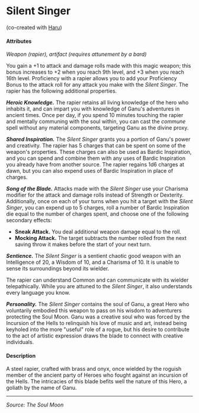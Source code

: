 # Silent Singer

(co-created with [Haru](https://twitter.com/200dollarHaru))

#### Attributes

_Weapon (rapier), artifact (requires attunement by a bard)_

You gain a +1 to attack and damage rolls made with this magic weapon; this bonus increases to +2 when you reach 9th level, and +3 when you reach 16th level. Proficiency with a rapier allows you to add your Proficiency Bonus to the attack roll for any attack you make with the _Silent Singer_. The rapier has the following additional properties.

_**Heroic Knowledge.**_ The rapier retains all living knowledge of the hero who inhabits it, and can impart you with knowledge of Ganu's adventures in ancient times. Once per day, if you spend 10 minutes touching the rapier and mentally communing with the soul within, you can cast the _commune_ spell without any material components, targeting Ganu as the divine proxy.

_**Shared Inspiration.**_ The _Silent Singer_ grants you a portion of Ganu's power and creativity. The rapier has 5 charges that can be spent on some of the weapon's properties. These charges can also be used as Bardic Inspiration, and you can spend and combine them with any uses of Bardic Inspiration you already have from another source. The rapier regains 1d6 charges at dawn, but you can also expend uses of Bardic Inspiration in place of charges.

_**Song of the Blade.**_ Attacks made with the _Silent Singer_ use your Charisma modifier for the attack and damage rolls instead of Strength or Dexterity. Additionally, once on each of your turns when you hit a target with the _Silent Singer_, you can expend up to 5 charges, roll a number of Bardic Inspiration die equal to the number of charges spent, and choose one of the following secondary effects:

- **Sneak Attack.** You deal additional weapon damage equal to the roll.
- **Mocking Attack.** The target subtracts the number rolled from the next saving throw it makes before the start of your next turn.

_**Sentience.**_ The _Silent Singer_ is a sentient chaotic good weapon with an Intelligence of 20, a Wisdom of 10, and a Charisma of 10. It is unable to sense its surroundings beyond its wielder.

The rapier can understand Common and can communicate with its wielder telepathically. While you are attuned to the _Silent Singer_, it also understands every language you know.

_**Personality.**_ The _Silent Singer_ contains the soul of Ganu, a great Hero who voluntarily embodied this weapon to pass on his wisdom to adventurers protecting the Soul Moon. Ganu was a creative soul who was forced by the Incursion of the Hells to relinquish his love of music and art, instead being keyholed into the more "useful" role of a rogue, but his desire to contribute to the act of artistic expression draws the blade to connect with creative individuals.

#### Description

A steel rapier, crafted with brass and onyx, once wielded by the roguish member of the ancient party of Heroes who fought against an incursion of the Hells. The intricacies of this blade befits well the nature of this Hero, a goliath by the name of Ganu.

---

_Source: The Soul Moon_
